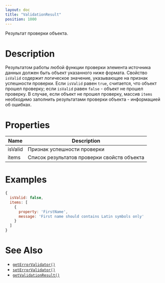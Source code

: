 ```yaml
---
layout: doc
title: "ValidationResult"
position: 1000
---
```


Результат проверки объекта.

# Description

Результатом работы любой функции проверки элемента источника данных должен быть объект указанного
ниже формата. Свойство `isValid` содержит логическое значение, указывающее на признак успешности
проверки. Если `isValid` равен `true`, считается, что объект прошел проверку; если `isValid` равен
`false` - объект не прошел проверку. В случае, если объект не прошел проверку, массив `items`
необходимо заполнить результатами проверки объекта - информацией об ошибках.

# Properties

|Name|Description|
|----|-----------|
|isValid|Признак успешности проверки|
|items|Список результатов проверки свойств объекта|

# Examples

```js
{
  isValid: false,
  items: [
    {
      property: 'FirstName',
      message: 'First name should contains Latin symbols only'
    }
  ]
}
```

# See Also

* [`getErrorValidator()`](../BaseDataSource.getErrorValidator/)
* [`setErrorValidator()`](../BaseDataSource.setErrorValidator/)
* [`getValidationResult()`](../BaseDataSource.getValidationResult/)
